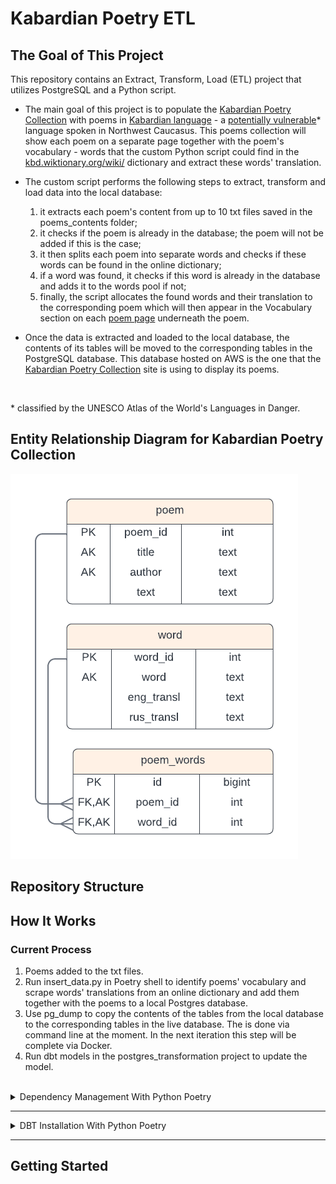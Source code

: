 # Kabardian Poetry ETL

## The Goal of This Project

This repository contains an Extract, Transform, Load (ETL) project that utilizes PostgreSQL and a Python script.

- The main goal of this project is to populate the [Kabardian Poetry Collection](https://kabardian-poems-collection-b906b8b63b33.herokuapp.com/) with poems in [Kabardian language](https://en.wikipedia.org/wiki/Kabardian_language) - a [potentially vulnerable](https://en.wal.unesco.org/countries/russian-federation/languages/kabardian)* language spoken in Northwest Caucasus. This poems collection will show each poem on a separate page together with the poem's vocabulary - words that the custom Python script could find in the [kbd.wiktionary.org/wiki/](https://kbd.wiktionary.org/wiki/%D0%9D%D0%B0%D0%BF%D1%8D%D0%BA%D3%80%D1%83%D1%8D%D1%86%D3%80_%D0%BD%D1%8D%D1%85%D1%8A%D1%8B%D1%89%D1%85%D1%8C%D1%8D) dictionary and extract these words' translation.

- The custom script performs the following steps to extract, transform and load data into the local database:
    1. it extracts each poem's content from up to 10 txt files saved in the poems_contents folder;
    2. it checks if the poem is already in the database; the poem will not be added if this is the case;
    3. it then splits each poem into separate words and checks if these words can be found in the online dictionary;
    4. if a word was found, it checks if this word is already in the database and adds it to the words pool if not;
    5. finally, the script allocates the found words and their translation to the corresponding poem which will then appear in the Vocabulary section on each [poem page](https://kabardian-poems-collection-b906b8b63b33.herokuapp.com/poems/1/) underneath the poem.
     
- Once the data is extracted and loaded to the local database, the contents of its tables will be moved to the corresponding tables in the PostgreSQL database. This database hosted on AWS is the one that the [Kabardian Poetry Collection](https://kabardian-poems-collection-b906b8b63b33.herokuapp.com/) site is using to display its poems.

<br>

\* classified by the UNESCO Atlas of the World's Languages in Danger.

## Entity Relationship Diagram for Kabardian Poetry Collection

![alt text](./docs/poems_collection_erd.png "Kabardian Poetry Collection Postgres DB ERD")





## Repository Structure

## How It Works

### Current Process

1. Poems added to the txt files.
2. Run insert_data.py in Poetry shell to identify poems' vocabulary and scrape words' translations from an online dictionary and add them together with the poems to a local Postgres database.
3. Use pg_dump to copy the contents of the tables from the local database to the corresponding tables in the live database. The is done via command line at the moment. In the next iteration this step will be complete via Docker.
4. Run dbt models in the postgres_transformation project to update the model.

</br>
<details>

<summary>Dependency Management With Python Poetry</summary>

### Activating Virtual Environment
Sources: [Real Python](https://realpython.com/dependency-management-python-poetry/), [Poetry Docs](https://python-poetry.org/docs/basic-usage/)

#### 1. Activate Poetry Shell
To activate the virtual environment, create a nested shell with poetry shell. This will activate the environment and start a new shell session within it.

After running this command, you'll be inside the virtual environment, and any Python commands or scripts you run will use the dependencies installed in this environment.
```bash
   poetry shell
```
To deactivate the virtual environment and exit this new shell type exit.
```bash
   exit
```
To deactivate the virtual environment without leaving the shell use deactivate.
```bash
   deactivate
```

#### 2. Directly Use the Virtual Environment (Without Activating the Shell)
If you don’t want to activate the entire shell but just want to run commands within the Poetry-managed virtual environment, you can prefix your commands with poetry run.
```bash
poetry run python insert_data.py
```
Or to run a dbt command:
```bash
poetry run dbt run
```

#### 3. Keep Dependencies Updated
```bash
poetry update
```

</details>

----

<details>
<summary>DBT Installation With Python Poetry</summary>

#### 1. Add dbt-core dbt-postgres to your dependencies
```bash
poetry add dbt-core dbt-postgres
```
Verify installation:

```bash
poetry shell
dbt --version
```
#### 2. Set Up a DBT Project and navigate into this project


```bash
dbt init postgres_transformation
cd postgres_transformation
```
#### 3. Configure profiles.yml file to connect to PostgreSQL
dbt requires a profiles.yml file to connect to your PostgreSQL database. The file is usually located in ~/.dbt/. Configure the file:

```yml
kabardian_poems:
  outputs:
    dev:
      dbname: your_db_name
      host: your_host
      pass: your_password
      port: 5432
      schema: "{{ env_var('DBT_SCHEMA', 'your_dbt_schema') }}"
      threads: 4
      type: postgres
      user: your_user
  target: dev
```
#### 4. Replace `view` for `table` in the dbt_project.yml file

```yml
+materialized: table #view
```

#### 5. Run dbt project with Python Poetry
```bash
poetry run dbt run
```

</details>

---- 

## Getting Started






<!-- 
# SELECT * FROM poems_poem p
# JOIN poems_poem_words pw on pw.poem_id = p.id
# JOIN poems_word w on w.id = pw.word_id; -->


<!--

SELECT * FROM poems_poem p
JOIN poems_poem_words pw on pw.poem_id = p.id
JOIN poems_word w on w.id = pw.word_id;


SELECT * FROM poems_poem p
JOIN poems_poem_words pw on pw.poem_id = p.poem_id
JOIN poems_word w on w.word_id = pw.word_id;
-->



<!-- # Use an official Python runtime as a parent image
FROM python:3.11-slim

# Set the working directory in the container
WORKDIR /app

# Install Poetry, PostgreSQL development libraries, PostgreSQL client utilities, and psycopg2
RUN apt-get update \
    && apt-get install -y libpq-dev gcc postgresql-client \
    && pip install poetry psycopg2

# Copy the pyproject.toml and poetry.lock files
COPY pyproject.toml poetry.lock ./

# Install dependencies via Poetry
RUN poetry config virtualenvs.create false && poetry install --no-interaction --no-ansi

# Copy the current directory contents into the container at /app
COPY . .

# Run the Python script
CMD ["python", "insert_data.py"]

# https://dev.to/ag2byte/connect-your-local-resources-from-inside-your-docker-container-h4k -->